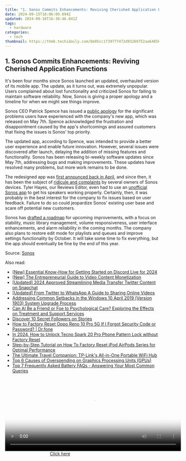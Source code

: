 ```yaml
---
title: "1. Sonos Commits Enhancements: Reviving Cherished Application Functions"
date: 2024-09-15T16:06:09.694Z
updated: 2024-09-16T16:38:46.041Z
tags:
  - hardware
categories:
  - tech
thumbnail: https://thmb.techidaily.com/bb05cc1f39777472d93269752aa648567cff43de237a4feeb628da33c12d9648.jpg
---
```


## 1. Sonos Commits Enhancements: Reviving Cherished Application Functions

It's been four months since Sonos launched an updated, overhauled version of its mobile app. The update, as it turns out, was extremely unpopular. Users complained about lost functionality and criticized Sonos for failing to maintain software reliability. Now, Sonos is giving a proper apology and a timeline for when we might see things improve.

 Sonos CEO Patrick Spence has issued a [public apology](https://www.anrdoezrs.net/links/3607085/type/dlg/sid/UUhtgUeUpU2004417/https://www.sonos.com/en-us/blog/update-on-the-sonos-app) for the significant problems users have experienced with the company's new app, which was released on May 7th. Spence acknowledged the frustration and disappointment caused by the app's shortcomings and assured customers that fixing the issues is Sonos' top priority.

 The updated app, according to Spence, was intended to provide a better user experience and enable future innovation. However, several issues were discovered after launch, delaying the addition of missing features and functionality. Sonos has been releasing bi-weekly software updates since May 7th, addressing bugs and making improvements. These updates have resolved many problems, but more work remains to be done.

 The redesigned app was [first announced back in April](https://some-skills.techidaily.com/in-2024-the-pro-drone-experience-a-thorough-look-at-dji-phantom-4/), and since then, it has been the subject of [ridicule and complaints](https://www.reddit.com/r/sonos/comments/1ddx0m7/how%5Fbad%5Fis%5Fthe%5Fsonos%5Fapp%5Fis%5Fit%5Fstill%5Fworth/) by several owners of Sonos devices. Tyler Hayes, our Reviews Editor, even had to use an [unofficial Sonos app](https://howto.techidaily.com/6-solutions-to-fix-error-505-in-google-play-store-on-nubia-red-magic-9-pro-drfone-by-drfone-fix-android-problems-fix-android-problems/) to get his speakers working properly. Certainly, then, it was probably in the best interest for the company to fix issues based on user feedback. Failure to do so could jeopardize Sonos' existing user base and scare off potential new customers.

 Sonos has [drafted a roadmap](https://www.anrdoezrs.net/links/3607085/type/dlg/sid/UUhtgUeUpU2004417/https://www.sonos.com/en-us/blog/update-on-the-sonos-app) for upcoming improvements, with a focus on stability, music library management, volume responsiveness, user interface enhancements, and alarm reliability in the coming months. The company also plans to restore edit mode for playlists and queues and improve settings functionality by October. It will take some time to fix everything, but the app should eventually be fine by the end of this year.

 Source: [Sonos](https://www.anrdoezrs.net/links/3607085/type/dlg/sid/UUhtgUeUpU2004417/https://www.sonos.com/en-us/blog/update-on-the-sonos-app)

<ins class="adsbygoogle"
     style="display:block"
     data-ad-format="autorelaxed"
     data-ad-client="ca-pub-7571918770474297"
     data-ad-slot="1223367746"></ins>

<ins class="adsbygoogle"
     style="display:block"
     data-ad-client="ca-pub-7571918770474297"
     data-ad-slot="8358498916"
     data-ad-format="auto"
     data-full-width-responsive="true"></ins>

<span class="atpl-alsoreadstyle">Also read:</span>
<div><ul>
<li><a href="https://discord-videos.techidaily.com/new-essential-know-how-for-getting-started-on-discord-live-for-2024/"><u>[New] Essential Know-How for Getting Started on Discord Live for 2024</u></a></li>
<li><a href="https://youtube-lab.techidaily.com/he-entrepreneurial-guide-to-video-content-monetization/"><u>[New] The Entrepreneurial Guide to Video Content Monetization</u></a></li>
<li><a href="https://twitter-videos.techidaily.com/updated-2024-approved-streamlining-media-transfer-twitter-content-on-snapchat/"><u>[Updated] 2024 Approved Streamlining Media Transfer Twitter Content on Snapchat</u></a></li>
<li><a href="https://twitter-videos.techidaily.com/updated-from-twitter-to-whatsapp-a-guide-to-sharing-online-videos/"><u>[Updated] From Twitter to WhatsApp A Guide to Sharing Online Videos</u></a></li>
<li><a href="https://common-error.techidaily.com/addressing-common-setbacks-in-the-windows-10-april-2019-version-1903-system-upgrade-process/"><u>Addressing Common Setbacks in the Windows 10 April 2019 (Version 1903) System Upgrade Process</u></a></li>
<li><a href="https://tech-revival.techidaily.com/can-ai-be-a-friend-or-foe-to-psychological-care-exploring-the-effects-on-treatment-and-support-services/"><u>Can AI Be a Friend or Foe to Psychological Care? Exploring the Effects on Treatment and Support Services</u></a></li>
<li><a href="https://instagram-videos.techidaily.com/discover-10-secret-followers-on-stories/"><u>Discover 10 Secret Followers on Stories</u></a></li>
<li><a href="https://techidaily.com/how-to-factory-reset-oppo-reno-10-pro-5g-if-i-forgot-security-code-or-password-drfone-by-drfone-reset-android-reset-android/"><u>How to Factory Reset Oppo Reno 10 Pro 5G If I Forgot Security Code or Password? | Dr.fone</u></a></li>
<li><a href="https://unlock-android.techidaily.com/in-2024-how-to-unlock-tecno-spark-20-pro-phone-pattern-lock-without-factory-reset-by-drfone-android/"><u>In 2024, How to Unlock Tecno Spark 20 Pro Phone Pattern Lock without Factory Reset</u></a></li>
<li><a href="https://hardware-reviews.techidaily.com/step-by-step-tutorial-on-how-to-factory-reset-ipod-airpods-series-for-optimal-performance/"><u>Step-by-Step Tutorial on How To Factory Reset iPod AirPods Series for Optimal Performance</u></a></li>
<li><a href="https://hardware-reviews.techidaily.com/the-ultimate-travel-companion-tp-links-all-in-one-portable-wifi-hub/"><u>The Ultimate Travel Companion: TP-Link's All-in-One Portable WiFi Hub</u></a></li>
<li><a href="https://hardware-reviews.techidaily.com/top-6-causes-of-overspending-on-graphics-processing-units-gpus/"><u>Top 6 Causes of Overspending on Graphics Processing Units (GPUs)</u></a></li>
<li><a href="https://hardware-reviews.techidaily.com/top-7-frequently-asked-battery-faqs-answering-your-most-common-queries/"><u>Top 7 Frequently Asked Battery FAQs - Answering Your Most Common Queries</u></a></li>
</ul></div>

<!-- affiliate ads begin -->
<span id="1983473">
					<video width="576" height="240" style="cursor:pointer"
           poster="//a.impactradius-go.com/display-clicktoplayimage/1983473.png"
           onclick="if(!this.playClicked){this.play();this.setAttribute('controls',true);this.playClicked=true;}">
	   <source src="//a.impactradius-go.com/display-ad/22993-1983473">
	   <img src="//a.impactradius-go.com/display-clicktoplayimage/1983473.png" style="border: none; height: 100%; width: 100%; object-fit: contain">
	</video>
	<div style="width:360px;text-align:center"><a href="javascript:window.open(decodeURIComponent('https%3A%2F%2Fhomestyler.sjv.io%2Fc%2F5597632%2F1983473%2F22993'), '_blank');void(0);">Click here</a></div>
</span>
<img height="0" width="0" src="https://imp.pxf.io/i/5597632/1983473/22993" style="position:absolute;visibility:hidden;" border="0" />
<!-- affiliate ads end -->

